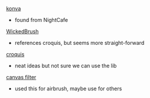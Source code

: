 [konva](https://konvajs.org/)
- found from NightCafe

[WickedBrush](https://github.com/Wicklets/WickBrush/tree/main/brushes)
- references croquis, but seems more straight-forward

[croquis](https://github.com/disjukr/croquis.js)
- neat ideas but not sure we can use the lib

[canvas filter](https://developer.mozilla.org/en-US/docs/Web/API/CanvasRenderingContext2D/filter)
- used this for airbrush, maybe use for others